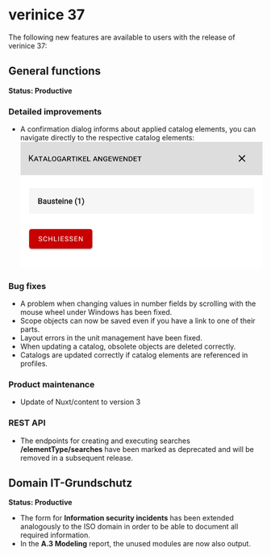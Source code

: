 <!-- © 2025 The Project Contributors - see AUTHORS.txt -->
# verinice 37

The following new features are available to users with the release of verinice 37:

## General functions

**Status: Productive**

### Detailed improvements

- A confirmation dialog informs about applied catalog elements, you can navigate directly to the respective catalog elements:
![Applied catalog elements]( /assets/en/release-notes/verinice-37-catalog.de.png)

### Bug fixes

- A problem when changing values in number fields by scrolling with the mouse wheel under Windows has been fixed.
- Scope objects can now be saved even if you have a link to one of their parts.
- Layout errors in the unit management have been fixed.
- When updating a catalog, obsolete objects are deleted correctly.
- Catalogs are updated correctly if catalog elements are referenced in profiles.

### Product maintenance
- Update of Nuxt/content to version 3

### REST API
- The endpoints for creating and executing searches **/elementType/searches** have been marked as deprecated and will be removed in a subsequent release.

## Domain IT-Grundschutz
**Status: Productive**
- The form for **Information security incidents** has been extended analogously to the ISO domain in order to be able to document all required information.
- In the **A.3 Modeling** report, the unused modules are now also output.
